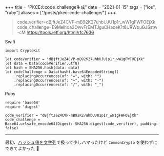 +++
title = "PKCEのcode_challenge生成"
date = "2021-01-15"
tags = ["ios", "ruby"]
aliases = ["/posts/pkec-code-challenge/"]
+++

> code_verifier=dBjftJeZ4CVP-mB92K27uhbUJU1p1r_wW1gFWFOEjXk
> code_challenge=E9Melhoa2OwvFrEMTJguCHaoeK1t8URWbuGJSstw-cM
https://tools.ietf.org/html/rfc7636

Swift

```
import CryptoKit

let codeVerifier = "dBjftJeZ4CVP-mB92K27uhbUJU1p1r_wW1gFWFOEjXk"
let data = Data(codeVerifier.utf8)
let hash = SHA256.hash(data: data)
let codeChallenge = Data(hash).base64EncodedString()
    .replacingOccurrences(of: "=", with: "")
    .replacingOccurrences(of: "+", with: "-")
    .replacingOccurrences(of: "/", with: "_")
```

Ruby

```
require 'base64'
require 'digest'

code_verifier = "dBjftJeZ4CVP-mB92K27uhbUJU1p1r_wW1gFWFOEjXk"
code_challenge = Base64.urlsafe_encode64(Digest::SHA256.digest(code_verifier), padding: false)
```

---

最初、[ハッシュ値を文字列](https://www.hackingwithswift.com/example-code/cryptokit/how-to-calculate-the-sha-hash-of-a-string-or-data-instance)で扱って少しハマったけど `CommonCrypto` を使わずにできてよかった 🎉
